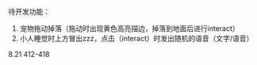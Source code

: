 待开发功能：
1. 宠物拖动掉落（拖动时出现黄色高亮描边，掉落到地面后进行interact）
2. 小人睡觉时上方冒出zzz，点击（interact）时发出随机的语音（文字/语音）


8.21 412-418